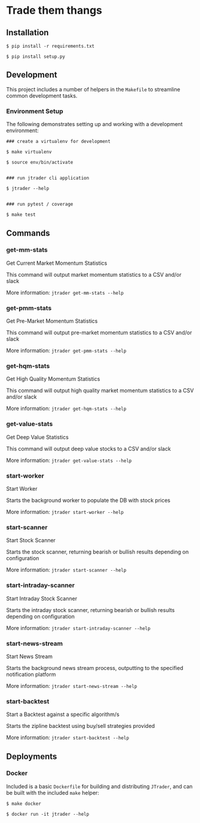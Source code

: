 # Trade them thangs

## Installation

```
$ pip install -r requirements.txt

$ pip install setup.py
```

## Development

This project includes a number of helpers in the `Makefile` to streamline common development tasks.

### Environment Setup

The following demonstrates setting up and working with a development environment:

```
### create a virtualenv for development

$ make virtualenv

$ source env/bin/activate


### run jtrader cli application

$ jtrader --help


### run pytest / coverage

$ make test
```

## Commands

### get-mm-stats

Get Current Market Momentum Statistics

This command will output market momentum statistics to a CSV and/or slack

More information: `jtrader get-mm-stats --help`

### get-pmm-stats

Get Pre-Market Momentum Statistics

This command will output pre-market momentum statistics to a CSV and/or slack

More information: `jtrader get-pmm-stats --help`

### get-hqm-stats

Get High Quality Momentum Statistics

This command will output high quality market momentum statistics to a CSV and/or slack

More information: `jtrader get-hqm-stats --help`

### get-value-stats

Get Deep Value Statistics

This command will output deep value stocks to a CSV and/or slack

More information: `jtrader get-value-stats --help`

### start-worker

Start Worker

Starts the background worker to populate the DB with stock prices

More information: `jtrader start-worker --help`

### start-scanner

Start Stock Scanner

Starts the stock scanner, returning bearish or bullish results depending on configuration

More information: `jtrader start-scanner --help`

### start-intraday-scanner

Start Intraday Stock Scanner

Starts the intraday stock scanner, returning bearish or bullish results depending on configuration

More information: `jtrader start-intraday-scanner --help`

### start-news-stream

Start News Stream

Starts the background news stream process, outputting to the specified notification platform

More information: `jtrader start-news-stream --help`

### start-backtest

Start a Backtest against a specific algorithm/s

Starts the zipline backtest using buy/sell strategies provided

More information: `jtrader start-backtest --help`

## Deployments

### Docker

Included is a basic `Dockerfile` for building and distributing `JTrader`, and can be built with the included `make`
helper:

```
$ make docker

$ docker run -it jtrader --help
```
